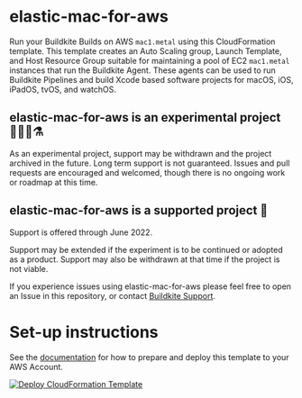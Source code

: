 # elastic-mac-for-aws

Run your Buildkite Builds on AWS `mac1.metal` using this CloudFormation
template. This template creates an Auto Scaling group, Launch Template, and Host
Resource Group suitable for maintaining a pool of EC2 `mac1.metal` instances
that run the Buildkite Agent. These agents can be used to run Buildkite
Pipelines and build Xcode based software projects for macOS, iOS, iPadOS, tvOS,
and watchOS.

## elastic-mac-for-aws is an experimental project 🧑‍🔬🧪⚗️

As an experimental project, support may be withdrawn and the project archived in
the future. Long term support is not guaranteed. Issues and pull requests are
encouraged and welcomed, though there is no ongoing work or roadmap at this
time.

## elastic-mac-for-aws is a supported project 📅

Support is offered through June 2022.

Support may be extended if the experiment is to be continued or adopted as a
product. Support may also be withdrawn at that time if the project is not
viable.

If you experience issues using elastic-mac-for-aws please feel free to open an
Issue in this repository, or contact [Buildkite Support](https://buildkite.com/support).

# Set-up instructions

See the [documentation](http://buildkite.com/docs/agent/v3/aws/autoscaling_mac_metal)
for how to prepare and deploy this template to your AWS Account.

[![Deploy CloudFormation Template](https://cdn.rawgit.com/buildkite/cloudformation-launch-stack-button-svg/master/launch-stack.svg)](https://console.aws.amazon.com/cloudformation/home#/stacks/new?stackName=buildkite-mac&templateURL=https://s3.amazonaws.com/buildkite-serverless-apps-us-east-1/elastic-mac/template/latest.yml)

